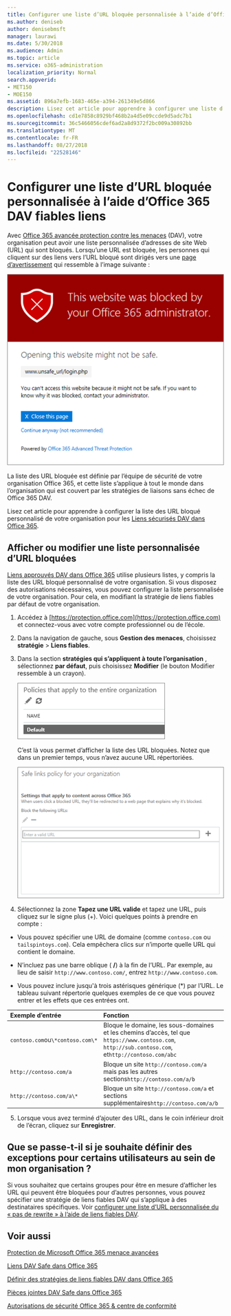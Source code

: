 ```yaml
---
title: Configurer une liste d’URL bloquée personnalisée à l’aide d’Office 365 DAV fiables liens
ms.author: deniseb
author: denisebmsft
manager: laurawi
ms.date: 5/30/2018
ms.audience: Admin
ms.topic: article
ms.service: o365-administration
localization_priority: Normal
search.appverid:
- MET150
- MOE150
ms.assetid: 896a7efb-1683-465e-a394-261349e5d866
description: Lisez cet article pour apprendre à configurer une liste d’URL bloqués pour votre organisation à l’aide d’Office 365 avancée protection contre les menaces. Les URL bloquées s’appliquera aux messages électroniques et des documents Office en fonction de vos stratégies de liens fiables DAV.
ms.openlocfilehash: cd1e7858c8929bf468b2a4d5e09ccde9d5adc7b1
ms.sourcegitcommit: 36c5466056cdef6ad2a8d9372f2bc009a30892bb
ms.translationtype: MT
ms.contentlocale: fr-FR
ms.lasthandoff: 08/27/2018
ms.locfileid: "22528146"
---
```

# <a name="set-up-a-custom-blocked-urls-list-using-office-365-atp-safe-links"></a>Configurer une liste d’URL bloquée personnalisée à l’aide d’Office 365 DAV fiables liens

Avec [Office 365 avancée protection contre les menaces](office-365-atp.md) (DAV), votre organisation peut avoir une liste personnalisée d’adresses de site Web (URL) qui sont bloqués. Lorsqu’une URL est bloquée, les personnes qui cliquent sur des liens vers l’URL bloqué sont dirigés vers une [page d’avertissement](atp-safe-links-warning-pages.md) qui ressemble à l’image suivante : 
  
![Ce site est bloqué.](media/6b4bda2d-a1e6-419e-8b10-588e83c3af3f.png)
  
La liste des URL bloquée est définie par l’équipe de sécurité de votre organisation Office 365, et cette liste s’applique à tout le monde dans l’organisation qui est couvert par les stratégies de liaisons sans échec de Office 365 DAV. 
  
Lisez cet article pour apprendre à configurer la liste des URL bloqué personnalisé de votre organisation pour les [Liens sécurisés DAV dans Office 365](atp-safe-links.md).
  
## <a name="view-or-edit-a-custom-list-of-blocked-urls"></a>Afficher ou modifier une liste personnalisée d’URL bloquées

[Liens approuvés DAV dans Office 365](atp-safe-links.md) utilise plusieurs listes, y compris la liste des URL bloqué personnalisé de votre organisation. Si vous disposez des autorisations nécessaires, vous pouvez configurer la liste personnalisée de votre organisation. Pour cela, en modifiant la stratégie de liens fiables par défaut de votre organisation.
  
1. Accédez à [https://protection.office.com](https://protection.office.com) et connectez-vous avec votre compte professionnel ou de l’école. 
    
2. Dans la navigation de gauche, sous **Gestion des menaces**, choisissez **stratégie** \> **Liens fiables**.
    
3. Dans la section **stratégies qui s’appliquent à toute l’organisation** , sélectionnez **par défaut**, puis choisissez **Modifier** (le bouton Modifier ressemble à un crayon). 
    
    ![Cliquez sur Modifier pour modifier votre stratégie par défaut pour la protection des liens fiables](media/d08f9615-d947-4033-813a-d310ec2c8cca.png)
  
    C’est là vous permet d’afficher la liste des URL bloquées. Notez que dans un premier temps, vous n’avez aucune URL répertoriées.
    
    ![La liste des URL bloqués est par défaut stratégie liens fiables qui s’applique à toute votre organisation.](media/575e1449-6191-40ac-b626-030a2fd3fb11.png)
  
4. Sélectionnez la zone **Tapez une URL valide** et tapez une URL, puis cliquez sur le signe plus (+). Voici quelques points à prendre en compte : 
    
  - Vous pouvez spécifier une URL de domaine (comme `contoso.com` ou `tailspintoys.com`). Cela empêchera clics sur n’importe quelle URL qui contient le domaine.
    
  - N’incluez pas une barre oblique ( **/**) à la fin de l’URL. Par exemple, au lieu de saisir `http://www.contoso.com/`, entrez `http://www.contoso.com`.
    
  - Vous pouvez inclure jusqu'à trois astérisques générique (\*) par l’URL. Le tableau suivant répertorie quelques exemples de ce que vous pouvez entrer et les effets que ces entrées ont.
    
|**Exemple d’entrée**|**Fonction**|
|:-----|:-----|
|`contoso.com`ou`\*contoso.com\*`  <br/> |Bloque le domaine, les sous-domaines et les chemins d’accès, tel que `https://www.contoso.com`, `http://sub.contoso.com`, et`http://contoso.com/abc`  <br/> |
|`http://contoso.com/a`  <br/> |Bloque un site `http://contoso.com/a` mais pas les autres sections`http://contoso.com/a/b`  <br/> |
|`http://contoso.com/a\*`  <br/> |Bloque un site `http://contoso.com/a` et sections supplémentaires`http://contoso.com/a/b`  <br/> |
   
5. Lorsque vous avez terminé d’ajouter des URL, dans le coin inférieur droit de l’écran, cliquez sur **Enregistrer**.
    
## <a name="what-if-i-want-to-define-exceptions-for-certain-users-in-my-organization"></a>Que se passe-t-il si je souhaite définir des exceptions pour certains utilisateurs au sein de mon organisation ?

Si vous souhaitez que certains groupes pour être en mesure d’afficher les URL qui peuvent être bloquées pour d’autres personnes, vous pouvez spécifier une stratégie de liens fiables DAV qui s’applique à des destinataires spécifiques. Voir [configurer une liste d’URL personnalisée du « pas de rewrite » à l’aide de liens fiables DAV](set-up-a-custom-do-not-rewrite-urls-list-with-atp.md).
  
## <a name="related-topics"></a>Voir aussi

[Protection de Microsoft Office 365 menace avancées](office-365-atp.md)
  
[Liens DAV Safe dans Office 365](atp-safe-links.md)
  
[Définir des stratégies de liens fiables DAV dans Office 365](set-up-atp-safe-links-policies.md)
  
[Pièces jointes DAV Safe dans Office 365](atp-safe-attachments.md)

[Autorisations de sécurité Office 365 &amp; centre de conformité](permissions-in-the-security-and-compliance-center.md)
  

